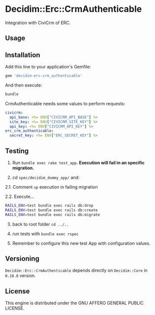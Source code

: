 # Decidim::Erc::CrmAuthenticable

Integration with CiviCrm of ERC.

## Usage


## Installation

Add this line to your application's Gemfile:

```ruby
gem 'decidim-erc-crm_authenticable'
```

And then execute:

```bash
bundle
```

CrmAuthenticable needs some values to perform requests:

```yml
civicrm:
  api_base: <%= ENV["CIVICRM_API_BASE"] %>
  site_key: <%= ENV["CIVICRM_SITE_KEY"] %>
  api_key: <%= ENV["CIVICRM_API_KEY"] %>
erc_crm_authenticable:
  secret_key: <%= ENV["ERC_SECRET_KEY"] %>
```

## Testing

1. Run `bundle exec rake test_app`. **Execution will fail in an specific migration.**

2. cd `spec/decidim_dummy_app/` and:

  2.1. Comment `up` execution in failing migration

  2.2. Execute...
  ```bash
  RAILS_ENV=test bundle exec rails db:drop
  RAILS_ENV=test bundle exec rails db:create
  RAILS_ENV=test bundle exec rails db:migrate
  ```
3. back to root folder `cd ../..`

4. run tests with `bundle exec rspec`

5. Remember to configure this new test App with configuration values.

## Versioning

`Decidim::Erc::CrmAuthenticable` depends directly on `Decidim::Core` in `0.18.0` version.

## License

This engine is distributed under the GNU AFFERO GENERAL PUBLIC LICENSE.
